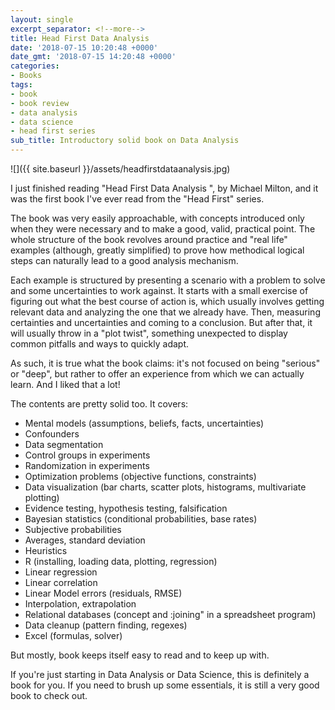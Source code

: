 ```yaml
---
layout: single
excerpt_separator: <!--more-->
title: Head First Data Analysis
date: '2018-07-15 10:20:48 +0000'
date_gmt: '2018-07-15 14:20:48 +0000'
categories:
- Books
tags:
- book
- book review
- data analysis
- data science
- head first series
sub_title: Introductory solid book on Data Analysis
---
```


![]({{ site.baseurl }}/assets/headfirstdataanalysis.jpg)

I just finished reading "Head First Data Analysis ", by Michael Milton, and it was the first book I've ever read from the "Head First" series.

The book was very easily approachable, with concepts introduced only when they were necessary and to make a good, valid, practical point. The whole structure of the book revolves around practice and "real life" examples (although, greatly simplified) to prove how methodical logical steps can naturally lead to a good analysis mechanism.

<!--more-->

Each example is structured by presenting a scenario with a problem to solve and some uncertainties to work against. It starts with a small exercise of figuring out what the best course of action is, which usually involves getting relevant data and analyzing the one that we already have. Then, measuring certainties and uncertainties and coming to a conclusion. But after that, it will usually throw in a "plot twist", something unexpected to display common pitfalls and ways to quickly adapt.

As such, it is true what the book claims: it's not focused on being "serious" or "deep", but rather to offer an experience from which we can actually learn. And I liked that a lot!

The contents are pretty solid too. It covers:

- Mental models (assumptions, beliefs, facts, uncertainties)
- Confounders
- Data segmentation
- Control groups in experiments
- Randomization in experiments
- Optimization problems (objective functions, constraints)
- Data visualization (bar charts, scatter plots, histograms, multivariate plotting)
- Evidence testing, hypothesis testing, falsification
- Bayesian statistics (conditional probabilities, base rates)
- Subjective probabilities
- Averages, standard deviation
- Heuristics
- R (installing, loading data, plotting, regression)
- Linear regression
- Linear correlation
- Linear Model errors (residuals, RMSE)
- Interpolation, extrapolation
- Relational databases (concept and :joining" in a spreadsheet program)
- Data cleanup (pattern finding, regexes)
- Excel (formulas, solver)

But mostly, book keeps itself easy to read and to keep up with.

If you're just starting in Data Analysis or Data Science, this is definitely a book for you. If you need to brush up some essentials, it is still a very good book to check out.
